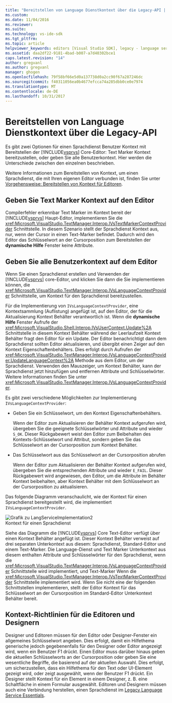 ```yaml
---
title: "Bereitstellen von Language Dienstkontext über die Legacy-API | Microsoft Docs"
ms.custom: 
ms.date: 11/04/2016
ms.reviewer: 
ms.suite: 
ms.technology: vs-ide-sdk
ms.tgt_pltfrm: 
ms.topic: article
helpviewer_keywords: editors [Visual Studio SDK], legacy - language service context
ms.assetid: daa2df22-9181-4bad-b007-a7d40302bce1
caps.latest.revision: "14"
author: gregvanl
ms.author: gregvanl
manager: ghogen
ms.openlocfilehash: 79f58bf66e5d0a137738d0a2cc90f67a287246dc
ms.sourcegitcommit: f40311056ea0b4677efcca74a285dbb0ce0e7974
ms.translationtype: MT
ms.contentlocale: de-DE
ms.lasthandoff: 10/31/2017
---
```

# <a name="providing-a-language-service-context-by-using-the-legacy-api"></a>Bereitstellen von Language Dienstkontext über die Legacy-API
Es gibt zwei Optionen für einen Sprachdienst Benutzer Kontext mit Bereitstellen der [!INCLUDE[vsprvs](../code-quality/includes/vsprvs_md.md)] Core-Editor: Text Marker Kontext bereitzustellen, oder geben Sie alle Benutzerkontext. Hier werden die Unterschiede zwischen den einzelnen beschrieben.  
  
 Weitere Informationen zum Bereitstellen von Kontext, um einen Sprachdienst, die mit Ihren eigenen Editor verbunden ist, finden Sie unter [Vorgehensweise: Bereitstellen von Kontext für Editoren](../extensibility/how-to-provide-context-for-editors.md).  
  
## <a name="provide-text-marker-context-to-the-editor"></a>Geben Sie Text Marker Kontext auf den Editor  
 Compilerfehler erkennbar Text Marker im Kontext bereit der [!INCLUDE[vsprvs](../code-quality/includes/vsprvs_md.md)] Haupt-Editor, implementieren Sie die <xref:Microsoft.VisualStudio.TextManager.Interop.IVsTextMarkerContextProvider> Schnittstelle. In diesem Szenario stellt der Sprachdienst Kontext aus, nur, wenn der Cursor in einen Text-Marker befindet. Dadurch wird den Editor das Schlüsselwort an der Cursorposition zum Bereitstellen der **dynamische Hilfe** Fenster keine Attribute.  
  
## <a name="provide-all-user-context-to-the-editor"></a>Geben Sie alle Benutzerkontext auf dem Editor  
 Wenn Sie einen Sprachdienst erstellen und Verwenden der [!INCLUDE[vsprvs](../code-quality/includes/vsprvs_md.md)] core-Editor, und klicken Sie dann die Sie implementieren können, die <xref:Microsoft.VisualStudio.TextManager.Interop.IVsLanguageContextProvider> Schnittstelle, um Kontext für den Sprachdienst bereitzustellen.  
  
 Für die Implementierung von `IVsLanguageContextProvider`, eine Kontextsammlung (Auflistung) angefügt ist, auf den Editor, der für die Aktualisierung Kontext Behälter verantwortlich ist. Wenn die **dynamische Hilfe** Fenster Aufrufe der <xref:Microsoft.VisualStudio.Shell.Interop.IVsUserContext.Update%2A> Schnittstelle in diesem Kontext Behälter während der Leerlaufzeit Kontext Behälter fragt den Editor für ein Update. Der Editor benachrichtigt dann dem Sprachdienst sollten Editor aktualisieren, und übergibt einen Zeiger auf den Kontext Eigenschaftenbehälters. Dies erfolgt durch Aufrufen der <xref:Microsoft.VisualStudio.TextManager.Interop.IVsLanguageContextProvider.UpdateLanguageContext%2A> Methode aus dem Editor, um der Sprachdienst. Verwenden den Mauszeiger, um Kontext Behälter, kann der Sprachdienst jetzt hinzufügen und entfernen Attribute und Schlüsselwörter. Weitere Informationen finden Sie unter <xref:Microsoft.VisualStudio.TextManager.Interop.IVsLanguageContextProvider>.  
  
 Es gibt zwei verschiedene Möglichkeiten zur Implementierung `IVsLanguageContextProvider`:  
  
-   Geben Sie ein Schlüsselwort, um den Kontext Eigenschaftenbehälters.  
  
     Wenn der Editor zum Aktualisieren der Behälter Kontext aufgerufen wird, übergeben Sie die geeignete Schlüsselwörter und Attribute und wieder `S_OK`. Dieser Rückgabewert weist den Editor zum Beibehalten des Kontexts-Schlüsselwort und Attribut, sondern geben Sie das Schlüsselwort an der Cursorposition zum Kontext Behälter.  
  
-   Das Schlüsselwort aus das Schlüsselwort an der Cursorposition abrufen  
  
     Wenn der Editor zum Aktualisieren der Behälter Kontext aufgerufen wird, übergeben Sie die entsprechenden Attribute und wieder `E_FAIL`. Dieser Rückgabewert wird angewiesen, den Editor, um die Attribute im Behälter Kontext beibehalten, aber Kontext Behälter mit dem Schlüsselwort an der Cursorposition zu aktualisieren.  
  
 Das folgende Diagramm veranschaulicht, wie der Kontext für einen Sprachdienst bereitgestellt wird, die implementiert `IVsLanguageContextProvider`.  
  
 ![Grafik zu LangServiceImplementation2](../extensibility/media/vslanguageservice2.gif "vsLanguageService2")  
Kontext für einen Sprachdienst  
  
 Siehe das Diagramm die [!INCLUDE[vsprvs](../code-quality/includes/vsprvs_md.md)] Core Text-Editor verfügt über einen Kontext Behälter angefügt ist. Dieser Kontext Behälter verweist auf drei separaten Unterkontext aus diesem: Sprachdienst, Standard-Editor und einem Text-Marker. Die Language-Dienst und Text Marker Unterkontext aus diesem enthalten Attribute und Schlüsselwörter für den Sprachdienst, wenn die <xref:Microsoft.VisualStudio.TextManager.Interop.IVsLanguageContextProvider> Schnittstelle wird implementiert, und Text-Marker Wenn die <xref:Microsoft.VisualStudio.TextManager.Interop.IVsTextMarkerContextProvider> Schnittstelle implementiert wird. Wenn Sie nicht eine der folgenden Schnittstellen implementieren, stellt der Editor Kontext für das Schlüsselwort an der Cursorposition im Standard-Editor Unterkontext Behälter bereit.  
  
## <a name="context-guidelines-for-editors-and-designers"></a>Kontext-Richtlinien für die Editoren und Designern  
 Designer und Editoren müssen für den Editor oder Designer-Fenster ein allgemeines Schlüsselwort angeben. Dies erfolgt, damit ein Hilfethema generische jedoch gegebenenfalls für den Designer oder Editor angezeigt wird, wenn ein Benutzer F1 drückt. Einen Editor muss darüber hinaus geben die aktuellen Schlüsselworts an der Cursorposition oder geben Sie eine wesentliche Begriffe, die basierend auf der aktuellen Auswahl. Dies erfolgt, um sicherzustellen, dass ein Hilfethema für den Text oder UI-Element gezeigt wird, oder zeigt ausgewählt, wenn der Benutzer F1 drückt. Ein Designer stellt Kontext für ein Element in einem Designer, z. B. eine Schaltfläche in einem Formular ausgewählt. Editoren und Designern müssen auch eine Verbindung herstellen, einen Sprachdienst im [Legacy Language Service Essentials](../extensibility/internals/legacy-language-service-essentials.md).